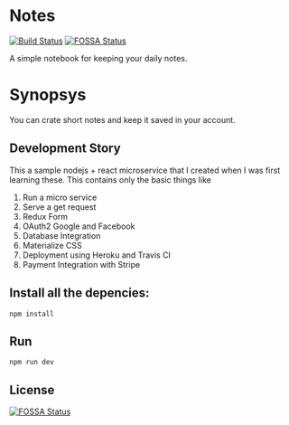 # Notes

[![Build Status](https://travis-ci.org/ayonious/Notes.svg?branch=master)](https://travis-ci.org/ayonious/Notes)
[![FOSSA Status](https://app.fossa.io/api/projects/git%2Bgithub.com%2Fayonious%2FNotes.svg?type=shield)](https://app.fossa.io/projects/git%2Bgithub.com%2Fayonious%2FNotes?ref=badge_shield)

A simple notebook for keeping your daily notes.

# Synopsys

You can crate short notes and keep it saved in your account.


## Development Story

This a sample nodejs + react microservice that I created when I was first learning these. This contains only the basic things like

1. Run a micro service
2. Serve a get request
3. Redux Form
4. OAuth2 Google and Facebook
5. Database Integration
5. Materialize CSS
6. Deployment using Heroku and Travis CI
7. Payment Integration with Stripe


## Install all the depencies:
    npm install

## Run
    npm run dev

## License
[![FOSSA Status](https://app.fossa.io/api/projects/git%2Bgithub.com%2Fayonious%2FNotes.svg?type=large)](https://app.fossa.io/projects/git%2Bgithub.com%2Fayonious%2FNotes?ref=badge_large)
